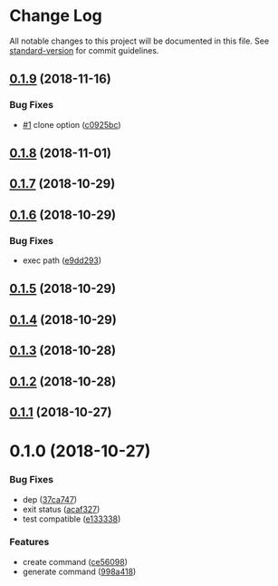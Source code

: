# Change Log

All notable changes to this project will be documented in this file. See [standard-version](https://github.com/conventional-changelog/standard-version) for commit guidelines.

<a name="0.1.9"></a>
## [0.1.9](https://github.com/feiwuteam/wxapp-cli/compare/v0.1.8...v0.1.9) (2018-11-16)


### Bug Fixes

* [#1](https://github.com/feiwuteam/wxapp-cli/issues/1) clone option ([c0925bc](https://github.com/feiwuteam/wxapp-cli/commit/c0925bc))



<a name="0.1.8"></a>
## [0.1.8](https://github.com/feiwuteam/wxapp-cli/compare/v0.1.7...v0.1.8) (2018-11-01)



<a name="0.1.7"></a>
## [0.1.7](https://github.com/feiwuteam/wxapp-cli/compare/v0.1.6...v0.1.7) (2018-10-29)



<a name="0.1.6"></a>
## [0.1.6](https://github.com/feiwuteam/wxapp-cli/compare/v0.1.5...v0.1.6) (2018-10-29)


### Bug Fixes

* exec path ([e9dd293](https://github.com/feiwuteam/wxapp-cli/commit/e9dd293))



<a name="0.1.5"></a>
## [0.1.5](https://github.com/feiwuteam/wxapp-cli/compare/v0.1.4...v0.1.5) (2018-10-29)



<a name="0.1.4"></a>
## [0.1.4](https://github.com/feiwuteam/wxapp-cli/compare/v0.1.3...v0.1.4) (2018-10-29)



<a name="0.1.3"></a>
## [0.1.3](https://github.com/feiwuteam/wxapp-cli/compare/v0.1.2...v0.1.3) (2018-10-28)



<a name="0.1.2"></a>
## [0.1.2](https://github.com/feiwuteam/wxapp-cli/compare/v0.1.1...v0.1.2) (2018-10-28)



<a name="0.1.1"></a>
## [0.1.1](https://github.com/feiwuteam/wxapp-cli/compare/v0.1.0...v0.1.1) (2018-10-27)



<a name="0.1.0"></a>
# 0.1.0 (2018-10-27)


### Bug Fixes

* dep ([37ca747](https://github.com/feiwuteam/wxapp-cli/commit/37ca747))
* exit status ([acaf327](https://github.com/feiwuteam/wxapp-cli/commit/acaf327))
* test compatible ([e133338](https://github.com/feiwuteam/wxapp-cli/commit/e133338))


### Features

* create command ([ce56098](https://github.com/feiwuteam/wxapp-cli/commit/ce56098))
* generate command ([998a418](https://github.com/feiwuteam/wxapp-cli/commit/998a418))
